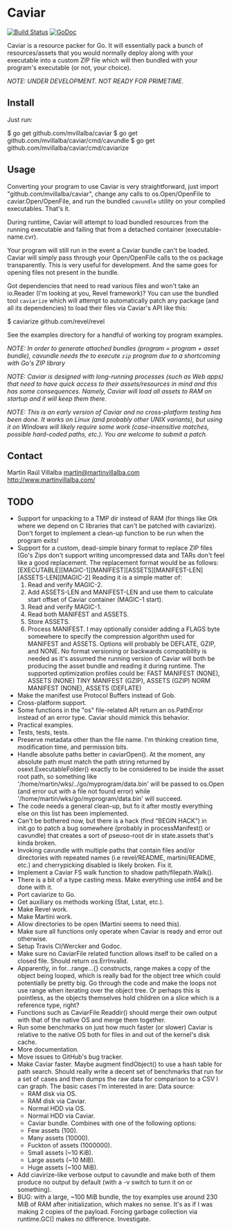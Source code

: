 Caviar
======
[![Build Status](https://travis-ci.org/mvillalba/caviar.png?branch=dev)](https://travis-ci.org/mvillalba/caviar) [![GoDoc](https://godoc.org/github.com/mvillalba/caviar?status.png)](https://godoc.org/github.com/mvillalba/caviar)

Caviar is a resource packer for Go. It will essentially pack a bunch of
resources/assets that you would normally deploy along with your executable into
a custom ZIP file which will then bundled with your program's executable (or
not, your choice).

*NOTE: UNDER DEVELOPMENT. NOT READY FOR PRIMETIME.*


Install
-------
Just run:

 $ go get github.com/mvillalba/caviar
 $ go get github.com/mvillalba/caviar/cmd/cavundle
 $ go get github.com/mvillalba/caviar/cmd/caviarize


Usage
-----
Converting your program to use Caviar is very straightforward, just import
"github.com/mvillalba/caviar", change any calls to os.Open/OpenFile to
caviar.Open/OpenFile, and run the bundled `cavundle` utility on your compiled
executables. That's it.

During runtime, Caviar will attempt to load bundled resources from the running
executable and failing that from a detached container (executable-name.cvr).

Your program will still run in the event a Caviar bundle can't be loaded.
Caviar will simply pass through your Open/OpenFile calls to the os package
transparently. This is very useful for development. And the same goes for
opening files not present in the bundle.

Got dependencies that need to read various files and won't take an io.Reader
(I'm looking at you, Revel framework)? You can use the bundled tool
`caviarize` which will attempt to automatically patch any package (and all its
dependencies) to load their files via Caviar's API like this:

 $ caviarize github.com/revel/revel

See the examples directory for a handful of working toy program examples.

*NOTE: In order to generate attached bundles (program = program + asset
bundle), cavundle needs the to execute `zip` program due to a shortcoming with
Go's ZIP library*

*NOTE: Caviar is designed with long-running processes (such as Web apps) that
need to have quick access to their assets/resources in mind and this has some
consequences. Namely, Caviar will load all assets to RAM on startup and it will
keep them there.*

*NOTE: This is an early version of Caviar and no cross-platform testing has been
done. It works on Linux (and probably other UNIX variants), but using it on
Windows will likely require some work (case-insensitive matches, possible
hard-coded paths, etc.). You are welcome to submit a patch.*


Contact
-------
Martín Raúl Villalba <martin@martinvillalba.com>
http://www.martinvillalba.com/


TODO
----
 * Support for unpacking to a TMP dir instead of RAM (for things like Gtk where
   we depend on C libraries that can't be patched with caviarize). Don't forget
   to implement a clean-up function to be run when the program exits!
 * Support for a custom, dead-simple binary format to replace ZIP files (Go's
   Zips don't support writing uncompressed data and TARs don't feel like a good
   replacement. The replacement format would be as follows:
   [EXECUTABLE][MAGIC-1][MANIFEST][ASSETS][MANIFEST-LEN][ASSETS-LEN][MAGIC-2]
   Reading it is a simple matter of:
    1. Read and verify MAGIC-2.
    2. Add ASSETS-LEN and MANIFEST-LEN and use them to calculate start offset
       of Caviar container (MAGIC-1 start).
    3. Read and verify MAGIC-1.
    4. Read both MANIFEST and ASSETS.
    5. Store ASSETS.
    6. Process MANIFEST.
   I may optionally consider adding a FLAGS byte somewhere to specify the
   compression algorithm used for MANIFEST and ASSETS. Options will probably be
   DEFLATE, GZIP, and NONE.
   No format versioning or backwards compatibility is needed as it's assumed
   the running version of Caviar will both be producing the asset bundle and
   reading it during runtime. The supported optimization profiles could be:
   FAST     MANIFEST (NONE), ASSETS (NONE)
   TINY     MANIFEST (GZIP), ASSETS (GZIP)
   NORM     MANIFEST (NONE), ASSETS (DEFLATE)
 * Make the manifest use Protocol Buffers instead of Gob.
 * Cross-platform support.
 * Some functions in the "os" file-related API return an os.PathError instead
   of an error type. Caviar should mimick this behavior.
 * Practical examples.
 * Tests, tests, tests.
 * Preserve metadata other than the file name. I'm thinking creation time,
   modification time, and permission bits.
 * Handle absolute paths better in caviarOpen(). At the moment, any absolute
   path must match the path string returned by osext.ExecutableFolder() exactly
   to be considered to be inside the asset root path, so something like
   '/home/martin/wks/../go/myprogram/data.bin' will be passed to os.Open (and
   error out with a file not found error) while
   '/home/martin/wks/go/myprogram/data.bin' will succeed.
 * The code needs a general clean-up, but fo it after mostly everything else on
   this list has been implemented.
 * Can't be bothered now, but there is a hack (find “BEGIN HACK”) in init.go
   to patch a bug somewhere (probably in processManifest() or cavundle) that
   creates a sort of pseuso-root dir in state.assets that's kinda broken.
 * Invoking cavundle with multiple paths that contain files and/or directories
   with repeated names (i.e revel/README, martini/README, etc.) and
   cherrypicking disabled is likely broken. Fix it.
 * Implement a Caviar FS walk function to shadow path/filepath.Walk().
 * There is a bit of a type casting mess. Make everything use int64 and be done
   with it.
 * Port caviarize to Go.
 * Get auxiliary os methods working (Stat, Lstat, etc.).
 * Make Revel work.
 * Make Martini work.
 * Allow directories to be open (Martini seems to need this).
 * Make sure all functions only operate when Caviar is ready and error out
   otherwise.
 * Setup Travis CI/Wercker and Godoc.
 * Make sure no CaviarFile related function allows itself to be called on a
   closed file. Should return os.ErrInvalid.
 * Apparently, in for…range…{} constructs, range makes a copy of the object
   being looped, which is really bad for the object tree which could
   potentially be pretty big. Go through the code and make the loops not use
   range when iterating over the object tree. Or perhaps this is pointless, as
   the objects themselves hold children on a slice which is a reference type,
   right?
 * Functions such as CaviarFile.Readdir() should merge their own output with
   that of the native OS and merge them together.
 * Run some benchmarks on just how much faster (or slower) Caviar is relative
   to the native OS both for files in and out of the kernel's disk cache.
 * More documentation.
 * Move issues to GitHub's bug tracker.
 * Make Caviar faster. Maybe augment findObject() to use a hash table for path
   search. Should really write a decent set of benchmarks that run for a set of
   cases and then dumps the raw data for comparison to a CSV I can graph. The
   basic cases I'm interested in are:
   Data source:
    * RAM disk via OS.
    * RAM disk via Caviar.
    * Normal HDD via OS.
    * Normal HDD via Caviar.
    * Caviar bundle.
   Combines with one of the following options:
    * Few assets (100).
    * Many assets (10000).
    * Fuckton of assets (1000000).
    * Small assets (~10 KiB).
    * Large assets (~10 MiB).
    * Huge assets (~100 MiB).
 * Add ciavirize-like verbose output to cavundle and make both of them produce
   no output by default (with a -v switch to turn it on or something).
 * BUG: with a large, ~100 MiB bundle, the toy examples use around 230 MiB of
   RAM after initialization, which makes no sense. It's as if I was making 2
   copies of the payload. Forcing garbage collection via runtime.GC() makes no
   difference. Investigate.
